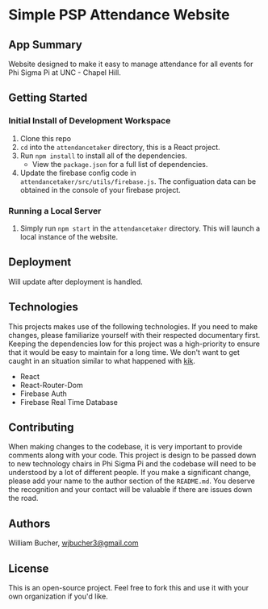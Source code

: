 # Simple PSP Attendance Website

## App Summary 
Website designed to make it easy to manage attendance for all events for Phi Sigma Pi at UNC - Chapel Hill. 

## Getting Started

### Initial Install of Development Workspace
1. Clone this repo
2. `cd` into the `attendancetaker` directory, this is a React project. 
3. Run `npm install` to install all of the dependencies. 
 	- View the `package.json` for a full list of dependencies.
4. Update the firebase config code in `attendancetaker/src/utils/firebase.js`. The configuation data can be obtained in the console of your firebase project. 
 	
### Running a Local Server
1. Simply run `npm start` in the `attendancetaker` directory. This will launch a local instance of the website.

## Deployment
Will update after deployment is handled.

## Technologies 
This projects makes use of the following technologies. If you need to make changes, please familiarize yourself with their respected documentary first. Keeping the dependencies low for this project was a high-priority to ensure that it would be easy to maintain for a long time. We don't want to get caught in an situation similar to what happened with [kik](https://dev.to/chaitanyasuvarna/how-a-developer-broke-the-internet-by-un-publishing-his-package-containing-11-lines-of-code-31ei).
- React
- React-Router-Dom
- Firebase Auth
- Firebase Real Time Database
    
## Contributing
When making changes to the codebase, it is very important to provide comments along with your code. This project is design to be passed down to new technology chairs in Phi Sigma Pi and the codebase will need to be understood by a lot of different people. If you make a significant change, please add your name to the author section of the `README.md`. You deserve the recognition and your contact will be valuable if there are issues down the road. 

## Authors
William Bucher, <wjbucher3@gmail.com>

## License
This is an open-source project. Feel free to fork this and use it with your own organization if you'd like. 

